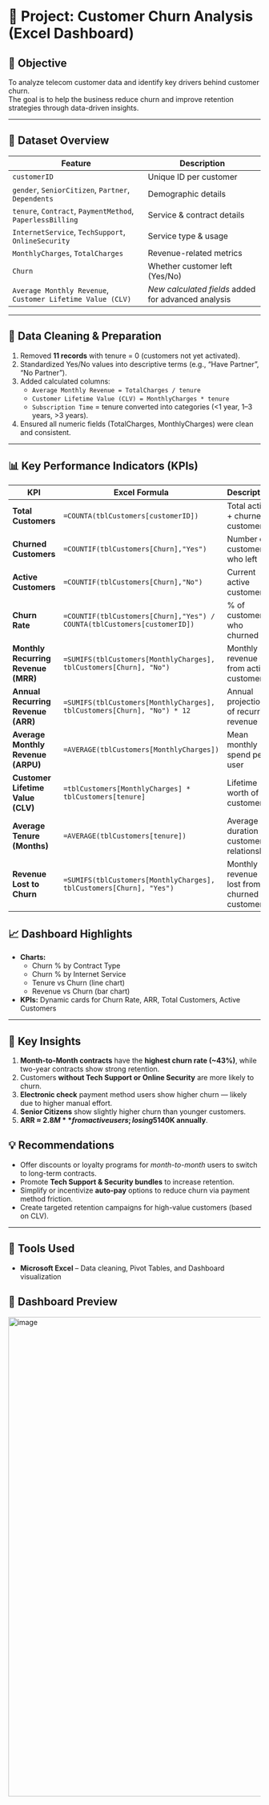 # 📘 Project: Customer Churn Analysis (Excel Dashboard)

## 🎯 Objective
To analyze telecom customer data and identify key drivers behind customer churn.  
The goal is to help the business reduce churn and improve retention strategies through data-driven insights.

---

## 🧮 Dataset Overview

| Feature | Description |
|----------|--------------|
| `customerID` | Unique ID per customer |
| `gender`, `SeniorCitizen`, `Partner`, `Dependents` | Demographic details |
| `tenure`, `Contract`, `PaymentMethod`, `PaperlessBilling` | Service & contract details |
| `InternetService`, `TechSupport`, `OnlineSecurity` | Service type & usage |
| `MonthlyCharges`, `TotalCharges` | Revenue-related metrics |
| `Churn` | Whether customer left (Yes/No) |
| `Average Monthly Revenue`, `Customer Lifetime Value (CLV)` | *New calculated fields* added for advanced analysis |

---

## 🧹 Data Cleaning & Preparation

1. Removed **11 records** with tenure = 0 (customers not yet activated).  
2. Standardized Yes/No values into descriptive terms (e.g., “Have Partner”, “No Partner”).  
3. Added calculated columns:  
   - `Average Monthly Revenue = TotalCharges / tenure`  
   - `Customer Lifetime Value (CLV) = MonthlyCharges * tenure`  
   - `Subscription Time` = tenure converted into categories (<1 year, 1–3 years, >3 years).  
4. Ensured all numeric fields (TotalCharges, MonthlyCharges) were clean and consistent.  

---

## 📊 Key Performance Indicators (KPIs)

| KPI | Excel Formula | Description |
|------|---------------|-------------|
| **Total Customers** | `=COUNTA(tblCustomers[customerID])` | Total active + churned customers |
| **Churned Customers** | `=COUNTIF(tblCustomers[Churn],"Yes")` | Number of customers who left |
| **Active Customers** | `=COUNTIF(tblCustomers[Churn],"No")` | Current active customers |
| **Churn Rate** | `=COUNTIF(tblCustomers[Churn],"Yes") / COUNTA(tblCustomers[customerID])` | % of customers who churned |
| **Monthly Recurring Revenue (MRR)** | `=SUMIFS(tblCustomers[MonthlyCharges], tblCustomers[Churn], "No")` | Monthly revenue from active customers |
| **Annual Recurring Revenue (ARR)** | `=SUMIFS(tblCustomers[MonthlyCharges], tblCustomers[Churn], "No") * 12` | Annual projection of recurring revenue |
| **Average Monthly Revenue (ARPU)** | `=AVERAGE(tblCustomers[MonthlyCharges])` | Mean monthly spend per user |
| **Customer Lifetime Value (CLV)** | `=tblCustomers[MonthlyCharges] * tblCustomers[tenure]` | Lifetime worth of a customer |
| **Average Tenure (Months)** | `=AVERAGE(tblCustomers[tenure])` | Average duration of customer relationship |
| **Revenue Lost to Churn** | `=SUMIFS(tblCustomers[MonthlyCharges], tblCustomers[Churn], "Yes")` | Monthly revenue lost from churned customers |


## 📈 Dashboard Highlights 
- **Charts:**
  - Churn % by Contract Type  
  - Churn % by Internet Service  
  - Tenure vs Churn (line chart)  
  - Revenue vs Churn (bar chart)  
- **KPIs:** Dynamic cards for Churn Rate, ARR, Total Customers, Active Customers  

---

## 🧠 Key Insights

1. **Month-to-Month contracts** have the **highest churn rate (~43%)**, while two-year contracts show strong retention.  
2. Customers **without Tech Support or Online Security** are more likely to churn.  
3. **Electronic check** payment method users show higher churn — likely due to higher manual effort.  
4. **Senior Citizens** show slightly higher churn than younger customers.  
5. **ARR ≈ $2.8M** from active users; losing 5% more customers could reduce ARR by approximately **$140K annually**.

## 💡 Recommendations

- Offer discounts or loyalty programs for *month-to-month* users to switch to long-term contracts.  
- Promote **Tech Support & Security bundles** to increase retention.  
- Simplify or incentivize **auto-pay** options to reduce churn via payment method friction.  
- Create targeted retention campaigns for high-value customers (based on CLV).  

---

## 🧰 Tools Used

- **Microsoft Excel** – Data cleaning, Pivot Tables, and Dashboard visualization 

## 📸 Dashboard Preview

<img width="1881" height="956" alt="image" src="https://github.com/user-attachments/assets/63028d7e-54b9-4cc4-9061-62384c18c56a" />

  
